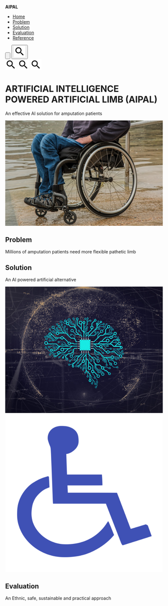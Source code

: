 <!DOCTYPE html>
<html lang="en-US">
    <head>
        <title>Home - AIPAL</title>
        <link rel="stylesheet", type="text/css", href="navigation.css">
        <link rel="stylesheet", type="text/css", href="content.css">
        <script src="navigation.js"></script>
        <script src="content.js"></script>
    </head>
    <body>
        <div id="nav-search">
            <div id="navigation">
                <b>AIPAL</b>
                <ul>
                    <li><a href="#home">Home</a></li>
                    <li><a href="#problem">Problem</a></li>
                    <li><a href="#solution">Solution</a></li>
                    <li><a href="#evaluation">Evaluation</a></li>
                    <li><a href="#reference">Reference</a></li>
                </ul>
                <button type="button" 
                        title="print current webpage"onclick="window.print()">
                    <img sec=>
                </button>
                <button type="button" 
                        title="search within the website" onclick="toSearch()">
                    <img src="icons/search.svg" alt="search">
                </button>
            </div>
        </div>
        <div id="share">
            <a href=""><img src="icons/search.svg"></a>
            <a href=""><img src="icons/search.svg"></a>
            <a href=""><img src="icons/search.svg"></a>
        </div>
        <div id="google_translate_element">
            <script type="text/javascript">
                function googleTranslateElementInit() {
                  new google.translate.TranslateElement({pageLanguage: 'en'}, 'google_translate_element');
                }
            </script>
            <script type="text/javascript" src="//translate.google.com/translate_a/element.js?cb=googleTranslateElementInit">
            </script>
        </div>
        <div id="brief" style="background-image: url(images/wheelchair.jpg)">
            <div id="brief-text">
                <h1>ARTIFICIAL INTELLIGENCE POWERED ARTIFICIAL LIMB (AIPAL)</h1>
                <p title="brief">
                    An effective AI solution for amputation patients
                </p>
            </div>
        </div>
        <div class="intro">
            <img src="images/wheelchair.jpg">
            <div>
                <h2>Problem</h2>
                <p>Millions of amputation patients need more flexible pathetic limb</p>
            </div>
        </div>
        <div class="intro intro-left">
            <div class="intro-text-left">
                <h2>Solution</h2>
                <p>An AI powered artificial alternative</p>
            </div>
            <img src="images/ai.jpg" class="intro-img-right">
        </div>
        <div class="intro">
            <img src="images/wheelchair.png">
            <div>
                <h2>Evaluation</h2>
                <p>An Ethnic, safe, sustainable and practical approach</p>
            </div>
        </div>
    </body>
</html>
